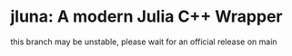 # jluna: A modern Julia C++ Wrapper

this branch may be unstable, please wait for an official release on main
